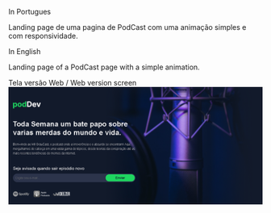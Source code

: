 In Portugues 

Landing page de uma pagina de PodCast com uma animação simples e com responsividade.

In English

Landing page of a PodCast page with a simple animation.

  Tela versão Web / Web version screen <br>
<img src="assets/web.png" alt="tela do app versão web" width="900px">
